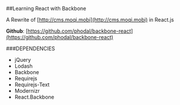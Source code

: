 ##Learning React with Backbone

A Rewrite of [http://cms.moqi.mobi](http://cms.moqi.mobi) in React.js

**Github**: [https://github.com/phodal/backbone-react](https://github.com/phodal/backbone-react)

###DEPENDENCIES

- jQuery
- Lodash
- Backbone
- Requirejs
- Requirejs-Text
- Modernizr
- React.Backbone
